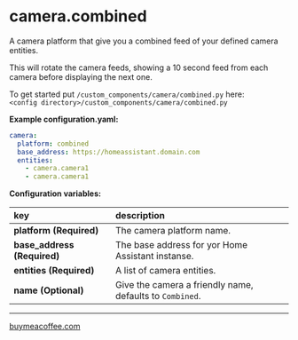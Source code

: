 # camera.combined

A camera platform that give you a combined feed of your defined camera entities.

This will rotate the camera feeds, showing a 10 second feed from each camera before displaying the next one.
  
To get started put `/custom_components/camera/combined.py` here:  
`<config directory>/custom_components/camera/combined.py`  
  
**Example configuration.yaml:**

```yaml
camera:
  platform: combined
  base_address: https://homeassistant.domain.com
  entities:
    - camera.camera1
    - camera.camera1
```

**Configuration variables:**  

key | description  
:--- | :---  
**platform (Required)** | The camera platform name.  
**base_address (Required)** | The base address for yor Home Assistant instanse.
**entities (Required)** | A list of camera entities.
**name (Optional)** | Give the camera a friendly name, defaults to `Combined`.

***

[buymeacoffee.com](https://www.buymeacoffee.com/ludeeus)
